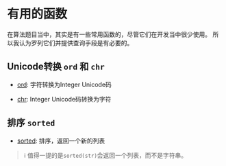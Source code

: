 # 有用的函数

在算法题目当中，其实是有一些常用函数的，尽管它们在开发当中很少使用。
所以我认为罗列它们并提供查询手段是有必要的。

## Unicode转换 `ord` 和 `chr`

- [ord](https://docs.python.org/3/library/functions.html?highlight=ord#ord):
字符转换为Integer Unicode码

- [chr](https://docs.python.org/3/library/functions.html?highlight=chr#chr):
Integer Unicode码转换为字符

## 排序 `sorted`

- [sorted](https://docs.python.org/3/library/functions.html?highlight=sorted#sorted):
排序，返回一个新的列表

> ℹ️ 值得一提的是`sorted(str)`会返回一个列表，而不是字符串。
